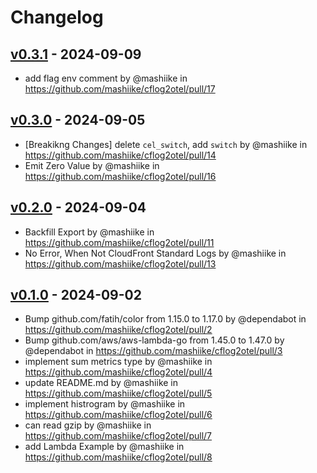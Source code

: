 # Changelog

## [v0.3.1](https://github.com/mashiike/cflog2otel/compare/v0.3.0...v0.3.1) - 2024-09-09
- add flag env comment by @mashiike in https://github.com/mashiike/cflog2otel/pull/17

## [v0.3.0](https://github.com/mashiike/cflog2otel/compare/v0.2.0...v0.3.0) - 2024-09-05
- [Breakikng Changes] delete `cel_switch`, add `switch` by @mashiike in https://github.com/mashiike/cflog2otel/pull/14
- Emit Zero Value by @mashiike in https://github.com/mashiike/cflog2otel/pull/16

## [v0.2.0](https://github.com/mashiike/cflog2otel/compare/v0.1.0...v0.2.0) - 2024-09-04
- Backfill Export by @mashiike in https://github.com/mashiike/cflog2otel/pull/11
- No Error, When Not CloudFront Standard Logs by @mashiike in https://github.com/mashiike/cflog2otel/pull/13

## [v0.1.0](https://github.com/mashiike/cflog2otel/commits/v0.1.0) - 2024-09-02
- Bump github.com/fatih/color from 1.15.0 to 1.17.0 by @dependabot in https://github.com/mashiike/cflog2otel/pull/2
- Bump github.com/aws/aws-lambda-go from 1.45.0 to 1.47.0 by @dependabot in https://github.com/mashiike/cflog2otel/pull/3
- implement sum metrics type by @mashiike in https://github.com/mashiike/cflog2otel/pull/4
- update README.md by @mashiike in https://github.com/mashiike/cflog2otel/pull/5
- implement histrogram by @mashiike in https://github.com/mashiike/cflog2otel/pull/6
- can read gzip by @mashiike in https://github.com/mashiike/cflog2otel/pull/7
- add Lambda Example by @mashiike in https://github.com/mashiike/cflog2otel/pull/8
